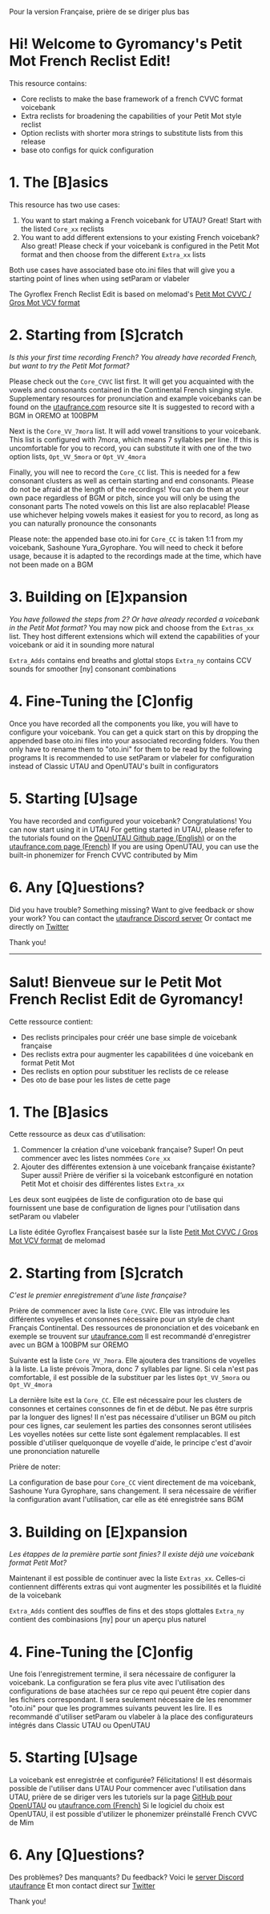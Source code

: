 Pour la version Française, prière de se diriger plus bas

# Hi! Welcome to Gyromancy's Petit Mot French Reclist Edit!

This resource contains:
- Core reclists to make the base framework of a french CVVC format voicebank
- Extra reclists for broadening the capabilities of your Petit Mot style reclist
- Option reclists with shorter mora strings to substitute lists from this release
- base oto configs for quick configuration

# 1. The [B]asics

This resource has two use cases:
1. You want to start making a French voicebank for UTAU?
Great! Start with the listed `Core_xx` reclists
2.  You want to add different extensions to your existing French voicebank?
Also great! Please check if your voicebank is configured in the Petit Mot format and then choose from the different `Extra_xx` lists

Both use cases have associated base oto.ini files that will give you a starting point of lines when using setParam or vlabeler

The Gyroflex French Reclist Edit is based on melomad's [Petit Mot CVVC / Gros Mot VCV format](https://github.com/Gyromancyx/Reclist-Gyroflex-FRA)

# 2. Starting from [S]cratch

*Is this your first time recording French? You already have recorded French, but want to try the Petit Mot format?*

Please check out the `Core_CVVC` list first. It will get you acquainted with the vowels and consonants contained in the Continental French singing style. Supplementary resources for pronunciation and example voicebanks can be found on the [utaufrance.com](https://utaufrance.com) resource site
It is suggested to record with a BGM in OREMO at 100BPM

Next is the `Core_VV_7mora` list. It will add vowel transitions to your voicebank. This list is configured with 7mora, which means 7 syllables per line. If this is uncomfortable for you to record, you can substitute it with one of the two option lists, `Opt_VV_5mora` or `Opt_VV_4mora`

Finally, you will nee to record the `Core_CC` list. This is needed for a few consonant clusters as well as certain starting and end consonants. Please do not be afraid at the length of the recordings! You can do them at your own pace regardless of BGM or pitch, since you will only be using the consonant parts
The noted vowels on this list are also replacable! Please use whichever helping vowels makes it easiest for you to record, as long as you can naturally pronounce the consonants

Please note: the appended base oto.ini for `Core_CC` is taken 1:1 from my voicebank, Sashoune Yura_Gyrophare. You will need to check it before usage, because it is adapted to the recordings made at the time, which have not been made on a BGM

# 3. Building on [E]xpansion

*You have followed the steps from 2? Or have already recorded a voicebank in the Petit Mot format?*
You may now pick and choose from the `Extras_xx` list. They host different extensions which will extend the capabilities of your voicebank or aid it in sounding more natural

`Extra_Adds` contains end breaths and glottal stops
`Extra_ny` contains CCV sounds for smoother [ny] consonant combinations

# 4. Fine-Tuning the [C]onfig

Once you have recorded all the components you like, you will have to configure your voicebank. You can get a quick start on this by dropping the appended base oto.ini files into your associated recording folders. You then only have to rename them to "oto.ini" for them to be read by the following programs
It is recommended to use setParam or vlabeler for configuration instead of Classic UTAU and OpenUTAU's built in configurators

# 5.  Starting [U]sage

You have recorded and configured your voicebank? Congratulations! You can now start using it in UTAU
For getting started in UTAU, please refer to the tutorials found on the [OpenUTAU Github page (English)](https://github.com/stakira/OpenUtau) or on the [utaufrance.com page (French)](utaufrance.com)
If you are using OpenUTAU, you can use the built-in phonemizer for French CVVC contributed by Mim

# 6. Any [Q]uestions?

Did you have trouble? Something missing? Want to give feedback or show your work?
You can contact the [utaufrance Discord server](https://discord.gg/3VZyfSvgP4)
Or contact me directly on [Twitter](https://twitter.com/GyromancyX)

Thank you!

---

# Salut! Bienveue sur le Petit Mot French Reclist Edit de Gyromancy!

Cette ressource contient:
- Des reclists principales pour créér une base simple de voicebank française
- Des reclists extra pour augmenter les capabilitées d úne voicebank en format Petit Mot
- Des reclists en option pour substituer les reclists de ce release
- Des oto de base pour les listes de cette page

# 1. The [B]asics

Cette ressource as deux cas d'utilisation:
1. Commencer la création d'une voicebank française?
Super! On peut commencer avec les listes nommées `Core_xx`
2.  Ajouter des différentes extension à une voicebank française éxistante?
Super aussi! Prière de vérifier si la voicebank estconfiguré en notation Petit Mot et choisir des différentes listes `Extra_xx`

Les deux sont euqipées de liste de configuration oto de base qui fournissent une base de configuration de lignes pour l'utilisation dans setParam ou vlabeler

La liste éditée Gyroflex Françaisest basée sur la liste [Petit Mot CVVC / Gros Mot VCV format](https://github.com/Gyromancyx/Reclist-Gyroflex-FRA) de melomad

# 2. Starting from [S]cratch

*C'est le premier enregistrement d'une liste française?*

Prière de commencer avec la liste `Core_CVVC`. Elle vas introduire les différentes voyelles et consonnes nécessaire pour un style de chant Français Continental. Des ressources de prononciation et des voicebank en exemple se trouvent sur [utaufrance.com](https://utaufrance.com)
Il est recommandé d'enregistrer avec un BGM à 100BPM sur OREMO

Suivante est la liste `Core_VV_7mora`. Elle ajoutera des transitions de voyelles à la liste. La liste prévois 7mora, donc 7 syllables par ligne. Si cela n'est pas comfortable, il est possible de la substituer par les listes `Opt_VV_5mora` ou `Opt_VV_4mora`

La dernière lsite est la  `Core_CC`. Elle est nécessaire pour les clusters de consonnes et certaines consonnes de fin et de début. Ne pas être surpris par la longuer des lignes! Il n'est pas nécessaire d'utiliser un BGM ou pitch pour ces lignes, car seulement les parties des consonnes seront utilisées
Les voyelles notées sur cette liste sont également remplacables. Il est possible d'utiliser quelquonque de voyelle d'aide, le principe c'est d'avoir une prononciation naturelle 

Prière de noter: 

La configuration de base pour `Core_CC` vient directement de ma voicebank, Sashoune Yura Gyrophare, sans changement. Il sera nécessaire de vérifier la configuration avant l'utilisation, car elle as été enregistrée sans BGM

# 3. Building on [E]xpansion

*Les étappes de la première partie sont finies? Il existe déjà une voicebank format Petit Mot?*

Maintenant il est possible de continuer avec la liste `Extras_xx`. Celles-ci contiennent différents extras qui vont augmenter les possibilités et la fluidité de la voicebank

`Extra_Adds` contient des souffles de fins et des stops glottales
`Extra_ny` contient des combinasions [ny] pour un aperçu plus naturel

# 4. Fine-Tuning the [C]onfig

Une fois l'enregistrement termine, il sera nécessaire de configurer la voicebank. La configuration se fera plus vite avec l'utilisation des configurations de base atachées sur ce repo qui peuent être copier dans les fichiers correspondant. Il sera seulement nécessaire de les renommer "oto.ini" pour que les programmes suivants peuvent les lire.
Il es recommandé d'utiliser setParam ou vlabeler à la place des configurateurs intégrés dans Classic UTAU ou OpenUTAU

# 5.  Starting [U]sage

La voicebank est enregistrée et configurée? Félicitations! Il est désormais possible de l'utiliser dans UTAU
Pour commencer avec l'utilisation dans UTAU, prière de se diriger vers les tutoriels sur la page [GitHub pour OpenUTAU](https://github.com/stakira/OpenUtau) ou [utaufrance.com (French)](utaufrance.com)
Si le logiciel du choix est OpenUTAU, il est possible d'utilizer le phonemizer préinstallé French CVVC de Mim

# 6. Any [Q]uestions?

Des problèmes? Des manquants? Du feedback?
Voici le [server Discord utaufrance](https://discord.gg/3VZyfSvgP4)
Et mon contact direct sur [Twitter](https://twitter.com/GyromancyX)

Thank you!